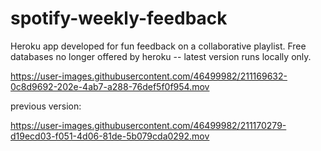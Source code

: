 # spotify-weekly-feedback

Heroku app developed for fun feedback on a collaborative playlist. 
Free databases no longer offered by heroku -- latest version runs locally only.

https://user-images.githubusercontent.com/46499982/211169632-0c8d9692-202e-4ab7-a288-76def5f0f954.mov

previous version:

https://user-images.githubusercontent.com/46499982/211170279-d19ecd03-f051-4d06-81de-5b079cda0292.mov
